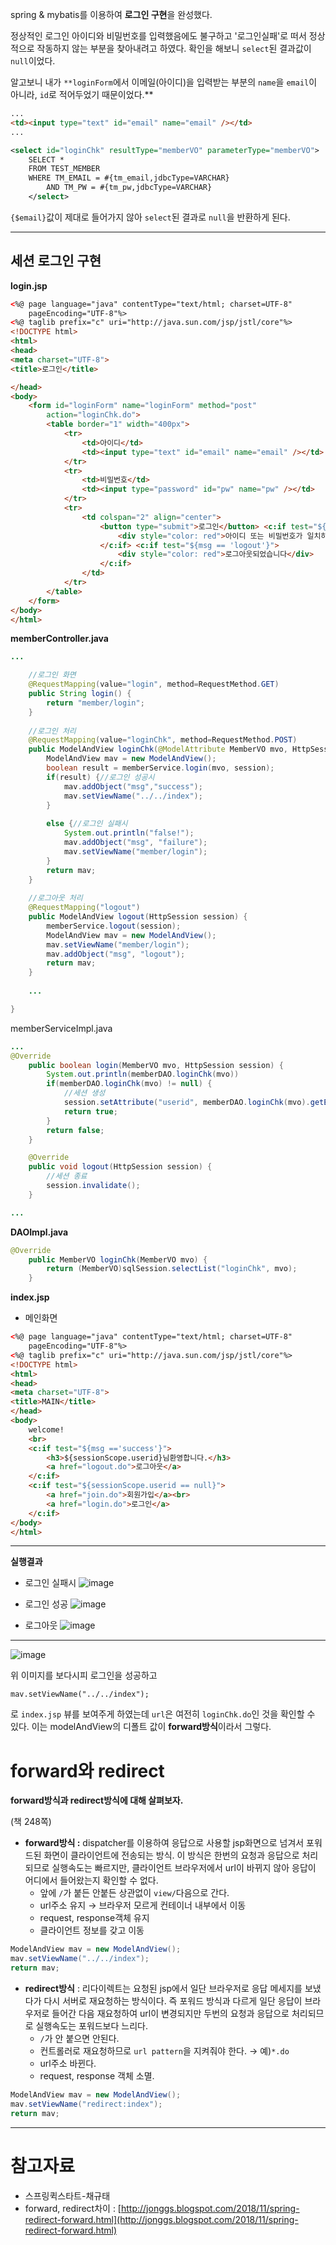 spring & mybatis를 이용하여 **로그인 구현**을 완성했다.

정상적인 로그인 아이디와 비밀번호를 입력했음에도 불구하고 '로그인실패'로 떠서 정상적으로 작동하지 않는 부분을 찾아내려고 하였다. 확인을 해보니 `select`된 결과값이 `null`이었다. 

알고보니 내가  `**loginForm`에서 이메일(아이디)을 입력받는 부분의 `name`을 `email`이 아니라, `id`로 적어두었기 때문이었다.**

```html
...
<td><input type="text" id="email" name="email" /></td>
...
```

```xml
<select id="loginChk" resultType="memberVO" parameterType="memberVO">
	SELECT * 
	FROM TEST_MEMBER 
	WHERE TM_EMAIL = #{tm_email,jdbcType=VARCHAR} 
		AND TM_PW = #{tm_pw,jdbcType=VARCHAR}
	</select>
```

`{$email}`값이 제대로 들어가지 않아 `select`된 결과로 `null`을 반환하게 된다.

---

## 세션 로그인 구현

**login.jsp**

```html
<%@ page language="java" contentType="text/html; charset=UTF-8"
	pageEncoding="UTF-8"%>
<%@ taglib prefix="c" uri="http://java.sun.com/jsp/jstl/core"%>
<!DOCTYPE html>
<html>
<head>
<meta charset="UTF-8">
<title>로그인</title>

</head>
<body>
	<form id="loginForm" name="loginForm" method="post"
		action="loginChk.do">
		<table border="1" width="400px">
			<tr>
				<td>아이디</td>
				<td><input type="text" id="email" name="email" /></td>
			</tr>
			<tr>
				<td>비밀번호</td>
				<td><input type="password" id="pw" name="pw" /></td>
			</tr>
			<tr>
				<td colspan="2" align="center">
					<button type="submit">로그인</button> <c:if test="${msg == 'failure'}">
						<div style="color: red">아이디 또는 비밀번호가 일치하지 않습니다.</div>
					</c:if> <c:if test="${msg == 'logout'}">
						<div style="color: red">로그아웃되었습니다</div>
					</c:if>
				</td>
			</tr>
		</table>
	</form>
</body>
</html>
```

**memberController.java**

```java
...

	//로그인 화면
	@RequestMapping(value="login", method=RequestMethod.GET)
	public String login() {
		return "member/login";
	}
	
	//로그인 처리
	@RequestMapping(value="loginChk", method=RequestMethod.POST)
	public ModelAndView loginChk(@ModelAttribute MemberVO mvo, HttpSession session) {
		ModelAndView mav = new ModelAndView();
		boolean result = memberService.login(mvo, session);
		if(result) {//로그인 성공시
			mav.addObject("msg","success");
			mav.setViewName("../../index");
		}
			
		else {//로그인 실패시
			System.out.println("false!");
			mav.addObject("msg", "failure");
			mav.setViewName("member/login");	
		}
		return mav;
	}
	
	//로그아웃 처리
	@RequestMapping("logout")
	public ModelAndView logout(HttpSession session) {
		memberService.logout(session);
		ModelAndView mav = new ModelAndView();
		mav.setViewName("member/login");
		mav.addObject("msg", "logout");
		return mav;
	}
	
	...

}
```

memberServiceImpl.java

```java
...
@Override
	public boolean login(MemberVO mvo, HttpSession session) {
		System.out.println(memberDAO.loginChk(mvo))
		if(memberDAO.loginChk(mvo) != null) {
			//세션 생성
			session.setAttribute("userid", memberDAO.loginChk(mvo).getEmail());
			return true;
		}
		return false;
	}

	@Override
	public void logout(HttpSession session) {
		//세션 종료
		session.invalidate();
	}

...
```

**DAOImpl.java**

```java
@Override
	public MemberVO loginChk(MemberVO mvo) {
		return (MemberVO)sqlSession.selectList("loginChk", mvo);
	}
```

**index.jsp**

- 메인화면

```html
<%@ page language="java" contentType="text/html; charset=UTF-8"
	pageEncoding="UTF-8"%>
<%@ taglib prefix="c" uri="http://java.sun.com/jsp/jstl/core"%>
<!DOCTYPE html>
<html>
<head>
<meta charset="UTF-8">
<title>MAIN</title>
</head>
<body>
	welcome!
	<br>
	<c:if test="${msg =='success'}">
		<h3>${sessionScope.userid}님환영합니다.</h3>
		<a href="logout.do">로그아웃</a>
	</c:if>
	<c:if test="${sessionScope.userid == null}">
		<a href="join.do">회원가입</a><br>
		<a href="login.do">로그인</a>
	</c:if>
</body>
</html>
```

---

**실행결과**

- 로그인 실패시
![image](https://user-images.githubusercontent.com/64109506/105731946-4ea13e80-5f73-11eb-932f-94924db3971d.png)

- 로그인 성공
![image](https://user-images.githubusercontent.com/64109506/105732000-5c56c400-5f73-11eb-92e0-b84019e47d23.png)

- 로그아웃
![image](https://user-images.githubusercontent.com/64109506/105732057-67115900-5f73-11eb-8c63-2194df736296.png)


-----------------------------

![image](https://user-images.githubusercontent.com/64109506/105737842-bfe3f000-5f79-11eb-94d6-31cb747603fc.png)


위 이미지를 보다시피 로그인을 성공하고 

`mav.setViewName("../../index");` 

로 `index.jsp` 뷰를 보여주게 하였는데 `url`은 여전히 `loginChk.do`인 것을 확인할 수 있다. 이는 modelAndView의 디폴트 값이 **forward방식**이라서 그렇다.

# forward와 redirect

**forward방식과 redirect방식에 대해 살펴보자.**

(책 248쪽)

- **forward방식 :** dispatcher를 이용하여 응답으로 사용할 jsp화면으로 넘겨서 포워드된 화면이 클라이언트에 전송되는 방식. 이 방식은 한번의 요청과 응답으로 처리되므로 실행속도는 빠르지만, 클라이언트 브라우저에서 url이 바뀌지 않아 응답이 어디에서 들어왔는지 확인할 수 없다.
    - 앞에 `/`가 붙든 안붙든 상관없이 `view/`다음으로 간다.
    - url주소 유지 → 브라우저 모르게 컨테이너 내부에서 이동
    - request, response객체 유지
    - 클라이언트 정보를 갖고 이동

```java
ModelAndView mav = new ModelAndView();
mav.setViewName("../../index");
return mav;
```

- **redirect방식** : 리다이렉트는 요청된 jsp에서 일단 브라우저로 응답 메세지를 보냈다가 다시 서버로 재요청하는 방식이다. 즉 포워드 방식과 다르게 일단 응답이 브라우저로 들어간 다음 재요청하여 url이 변경되지만 두번의 요청과 응답으로 처리되므로 실행속도는 포워드보다 느리다.
    - `/`가 안 붙으면 안된다.
    - 컨트롤러로 재요청하므로 `url pattern`을 지켜줘야 한다. → 예)`*.do`
    - url주소 바뀐다.
    - request, response 객체 소멸.

```java
ModelAndView mav = new ModelAndView();
mav.setViewName("redirect:index");
return mav;
```

---

# 참고자료

- 스프링퀵스타트-채규태
- forward, redirect차이 : [http://jonggs.blogspot.com/2018/11/spring-redirect-forward.html](http://jonggs.blogspot.com/2018/11/spring-redirect-forward.html)
